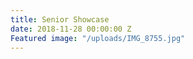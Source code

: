 ```yaml
---
title: Senior Showcase
date: 2018-11-28 00:00:00 Z
Featured image: "/uploads/IMG_8755.jpg"
---
```


